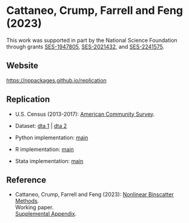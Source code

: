 # Cattaneo, Crump, Farrell and Feng (2023)

This work was supported in part by the National Science Foundation through grants [SES-1947805](https://www.nsf.gov/awardsearch/showAward?AWD_ID=1947805), [SES-2021432](https://www.nsf.gov/awardsearch/showAward?AWD_ID=2021432), and [SES-2241575](https://www.nsf.gov/awardsearch/showAward?AWD_ID=2241575).

## Website

https://nppackages.github.io/replication


## Replication

- U.S. Census (2013-2017): [American Community Survey](https://www.census.gov/programs-surveys/acs).

- Dataset: [dta 1](CCFF_2023--ACS1.dta) | [dta 2](CCFF_2023--ACS2.dta)

- Python implementation: [main](CCFF_2023--ACS.py)

- R implementation: [main](CCFF_2023--ACS.R)

- Stata implementation: [main](CCFF_2023--ACS.do)


## Reference

- Cattaneo, Crump, Farrell and Feng (2023): [Nonlinear Binscatter Methods](https://nppackages.github.io/references/Cattaneo-Crump-Farrell-Feng_2023_NonlinearBinscatter.pdf).<br>
Working paper.<br>
[Supplemental Appendix](https://nppackages.github.io/references/Cattaneo-Crump-Farrell-Feng_2023_NonlinearBinscatter--Supplemental.pdf).

<br><br>
